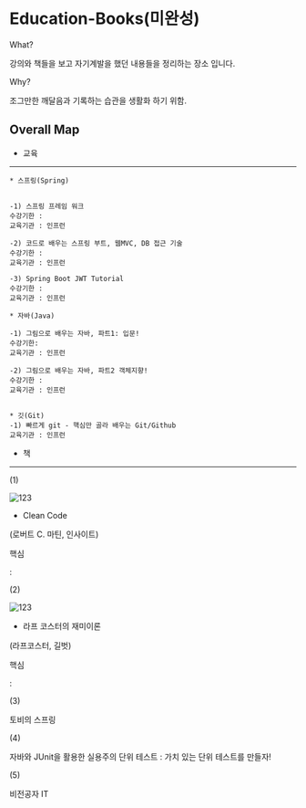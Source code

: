 # Education-Books(미완성)

What? 

강의와 책들을 보고 자기계발을 했던 내용들을 정리하는 장소 입니다.

Why?

조그만한 깨달음과 기록하는 습관을 생활화 하기 위함.




## Overall Map


* 교육
<hr>

```
* 스프링(Spring)


-1) 스프링 프레임 워크
수강기한 :
교육기관 : 인프런

-2) 코드로 배우는 스프링 부트, 웹MVC, DB 접근 기술
수강기한 :
교육기관 : 인프런

-3) Spring Boot JWT Tutorial
수강기한 :
교육기관 : 인프런

* 자바(Java)

-1) 그림으로 배우는 자바, 파트1: 입문!
수강기한:
교육기관 : 인프런

-2) 그림으로 배우는 자바, 파트2 객체지향!
수강기한 :
교육기관 : 인프런


* 깃(Git)
-1) 빠르게 git - 핵심만 골라 배우는 Git/Github
교육기관 : 인프런
```







* 책
<hr>

(1)

![123](https://user-images.githubusercontent.com/59603054/118963495-73e20e80-b9a1-11eb-8a2b-ec4b5adb1cd7.jpg)


* Clean Code

(로버트 C. 마틴, 인사이트)


핵심

: 

(2)

![123](https://user-images.githubusercontent.com/59603054/118963691-ab50bb00-b9a1-11eb-96f9-22e40f3e0a0b.jpg)


* 라프 코스터의 재미이론

(라프코스터, 길벗)

핵심

:


(3)

토비의 스프링


(4)

자바와 JUnit을 활용한 실용주의 단위 테스트 : 가치 있는 단위 테스트를 만들자!


(5)

비전공자 IT
